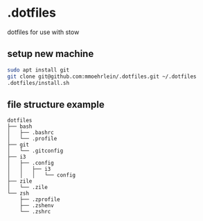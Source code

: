 # .dotfiles
dotfiles for use with stow

## setup new machine
```bash
sudo apt install git
git clone git@github.com:mmoehrlein/.dotfiles.git ~/.dotfiles
.dotfiles/install.sh
```
## file structure example
    dotfiles
    ├── bash
    │   ├── .bashrc
    │   └── .profile
    ├── git
    │   └── .gitconfig
    ├── i3
    │   ├── .config
    │   │   ├── i3
    │   │   │   └── config
    ├── zile
    │   └── .zile
    └── zsh
        ├── .zprofile
        ├── .zshenv
        └── .zshrc

